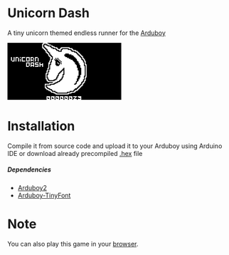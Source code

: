 # Unicorn Dash

A tiny unicorn themed endless runner for the [Arduboy](https://www.arduboy.com)

![Preview](./images/preview.gif "Unicorn Dash Preview")

# Installation

Compile it from source code and upload it to your Arduboy using Arduino IDE or download already precompiled [.hex](https://github.com/KirillKorolkov/unicorn-dash/releases/download/v0.9.5/unicorn_dash.hex) file

##### Dependencies

- [Arduboy2](https://github.com/MLXXXp/Arduboy2)
- [Arduboy-TinyFont](https://github.com/BotiKis/Arduboy-TinyFont)

# Note

You can also play this game in your [browser](https://tiberiusbrown.github.io/Ardens/player.html?blah=https://github.com/KirillKorolkov/unicorn-dash/releases/download/v0.9.5/unicorn_dash.hex&g=none&z=1&p=0&palette=highcontrast).
